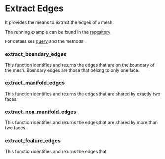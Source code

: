 # Extract Edges

It provides the means to extract the edges of a mesh.


The running example can be found
in the <a href="https://github.com/besok/tessellate/tree/main/examples/extract_edges" target="_blank">repository</a>

For details see [query](./query.md) and the methods: 

### extract_boundary_edges

This function identifies and returns the edges that are on the boundary of the mesh. Boundary edges are those that belong to only one face.

### extract_manifold_edges

This function identifies and returns the edges that are shared by exactly two faces.

### extract_non_manifold_edges

This function identifies and returns the edges that are shared by more than two faces.

### extract_feature_edges

This function identifies and returns the edges that
